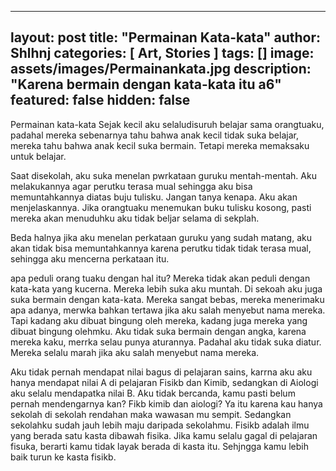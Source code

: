 
---
layout: post
title:  "Permainan Kata-kata"
author: Shlhnj
categories: [ Art, Stories ]
tags: []
image: assets/images/Permainankata.jpg
description: "Karena bermain dengan kata-kata itu a6"
featured: false
hidden: false
---

Permainan kata-kata
Sejak kecil aku selaludisuruh belajar sama orangtuaku, padahal mereka sebenarnya tahu bahwa anak kecil tidak suka belajar, mereka tahu bahwa anak kecil suka bermain. Tetapi mereka memaksaku untuk belajar.

Saat disekolah, aku suka menelan pwrkataan guruku mentah-mentah. Aku melakukannya agar perutku terasa mual sehingga aku bisa memuntahkannya diatas buju tulisku.
Jangan tanya kenapa. Aku akan menjelaskannya.
Jika orangtuaku menemukan buku tulisku kosong, pasti mereka akan menuduhku aku tidak beljar selama di sekplah.

Beda halnya jika aku menelan perkataan guruku yang sudah matang, aku akan tidak bisa memuntahkannya karena perutku tidak tidak terasa mual, sehingga aku mencerna perkataan itu.

apa peduli orang tuaku dengan hal itu? Mereka tidak akan peduli dengan kata-kata yang kucerna. Mereka lebih suka aku muntah.
Di sekoah aku juga suka bermain dengan kata-kata. Mereka sangat bebas, mereka menerimaku apa adanya, merwka bahkan tertawa jika aku salah menyebut nama mereka. Tapi kadang aku dibuat bingung oleh mereka, kadang juga mereka yang dibuat bingung olehmku.
Aku tidak suka bermain dengan angka, karena mereka kaku, merrka selau punya aturannya. Padahal aku tidak suka diatur. Mereka selalu marah jika aku salah menyebut nama mereka.

Aku tidak pernah mendapat nilai bagus di pelajaran sains, karrna aku aku hanya mendapat nilai A di pelajaran Fisikb dan Kimib, sedangkan di Aiologi aku selalu mendapatka nilai B. Aku tidak bercanda, kamu pasti belum pernah mendengarnya kan? Fikb kimib dan aiologi? Ya itu karena kau hanya sekolah di sekolah rendahan maka wawasan mu sempit. Sedangkan sekolahku sudah jauh lebih maju daripada sekolahmu. Fisikb adalah ilmu yang berada satu kasta dibawah fisika. Jika kamu selalu gagal di pelajaran fisuka, berarti kamu tidak layak berada di kasta itu. Sehjngga kamu lebih baik turun ke kasta fisikb.

